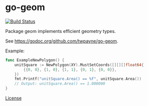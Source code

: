 # go-geom

[![Build Status](https://travis-ci.org/twpayne/go-geom.svg?branch=master)](https://travis-ci.org/twpayne/go-geom)

Package geom implements efficient geometry types.

See https://godoc.org/github.com/twpayne/go-geom.

Example:

```go
func ExampleNewPolygon() {
	unitSquare := NewPolygon(XY).MustSetCoords([][][]float64{
		{{0, 0}, {1, 0}, {1, 1}, {0, 1}, {0, 0}},
	})
	fmt.Printf("unitSquare.Area() == %f", unitSquare.Area())
	// Output: unitSquare.Area() == 1.000000
}
```

[License](LICENSE)
